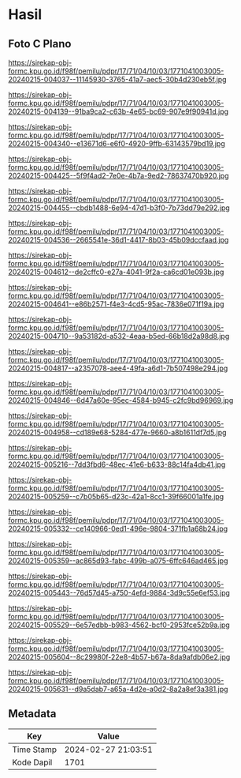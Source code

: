 # Hasil

## Foto C Plano

https://sirekap-obj-formc.kpu.go.id/f98f/pemilu/pdpr/17/71/04/10/03/1771041003005-20240215-004037--11145930-3765-41a7-aec5-30b4d230eb5f.jpg

https://sirekap-obj-formc.kpu.go.id/f98f/pemilu/pdpr/17/71/04/10/03/1771041003005-20240215-004139--91ba9ca2-c63b-4e65-bc69-907e9f90941d.jpg

https://sirekap-obj-formc.kpu.go.id/f98f/pemilu/pdpr/17/71/04/10/03/1771041003005-20240215-004340--e13671d6-e6f0-4920-9ffb-63143579bd19.jpg

https://sirekap-obj-formc.kpu.go.id/f98f/pemilu/pdpr/17/71/04/10/03/1771041003005-20240215-004425--5f9f4ad2-7e0e-4b7a-9ed2-78637470b920.jpg

https://sirekap-obj-formc.kpu.go.id/f98f/pemilu/pdpr/17/71/04/10/03/1771041003005-20240215-004455--cbdb1488-6e94-47d1-b3f0-7b73dd79e292.jpg

https://sirekap-obj-formc.kpu.go.id/f98f/pemilu/pdpr/17/71/04/10/03/1771041003005-20240215-004536--2665541e-36d1-4417-8b03-45b09dccfaad.jpg

https://sirekap-obj-formc.kpu.go.id/f98f/pemilu/pdpr/17/71/04/10/03/1771041003005-20240215-004612--de2cffc0-e27a-4041-9f2a-ca6cd01e093b.jpg

https://sirekap-obj-formc.kpu.go.id/f98f/pemilu/pdpr/17/71/04/10/03/1771041003005-20240215-004641--e86b2571-f4e3-4cd5-95ac-7836e071f19a.jpg

https://sirekap-obj-formc.kpu.go.id/f98f/pemilu/pdpr/17/71/04/10/03/1771041003005-20240215-004710--9a53182d-a532-4eaa-b5ed-66b18d2a98d8.jpg

https://sirekap-obj-formc.kpu.go.id/f98f/pemilu/pdpr/17/71/04/10/03/1771041003005-20240215-004817--a2357078-aee4-49fa-a6d1-7b507498e294.jpg

https://sirekap-obj-formc.kpu.go.id/f98f/pemilu/pdpr/17/71/04/10/03/1771041003005-20240215-004846--6d47a60e-95ec-4584-b945-c2fc9bd96969.jpg

https://sirekap-obj-formc.kpu.go.id/f98f/pemilu/pdpr/17/71/04/10/03/1771041003005-20240215-004958--cd189e68-5284-477e-9660-a8b1611df7d5.jpg

https://sirekap-obj-formc.kpu.go.id/f98f/pemilu/pdpr/17/71/04/10/03/1771041003005-20240215-005216--7dd3fbd6-48ec-41e6-b633-88c14fa4db41.jpg

https://sirekap-obj-formc.kpu.go.id/f98f/pemilu/pdpr/17/71/04/10/03/1771041003005-20240215-005259--c7b05b65-d23c-42a1-8cc1-39f66001a1fe.jpg

https://sirekap-obj-formc.kpu.go.id/f98f/pemilu/pdpr/17/71/04/10/03/1771041003005-20240215-005332--ce140966-0ed1-496e-9804-371fb1a68b24.jpg

https://sirekap-obj-formc.kpu.go.id/f98f/pemilu/pdpr/17/71/04/10/03/1771041003005-20240215-005359--ac865d93-fabc-499b-a075-6ffc646ad465.jpg

https://sirekap-obj-formc.kpu.go.id/f98f/pemilu/pdpr/17/71/04/10/03/1771041003005-20240215-005443--76d57d45-a750-4efd-9884-3d9c55e6ef53.jpg

https://sirekap-obj-formc.kpu.go.id/f98f/pemilu/pdpr/17/71/04/10/03/1771041003005-20240215-005529--6e57edbb-b983-4562-bcf0-2953fce52b9a.jpg

https://sirekap-obj-formc.kpu.go.id/f98f/pemilu/pdpr/17/71/04/10/03/1771041003005-20240215-005604--8c29980f-22e8-4b57-b67a-8da9afdb06e2.jpg

https://sirekap-obj-formc.kpu.go.id/f98f/pemilu/pdpr/17/71/04/10/03/1771041003005-20240215-005631--d9a5dab7-a65a-4d2e-a0d2-8a2a8ef3a381.jpg


## Metadata

| Key        | Value               |
| ---------- | ------------------- |
| Time Stamp | 2024-02-27 21:03:51 |
| Kode Dapil | 1701                |



